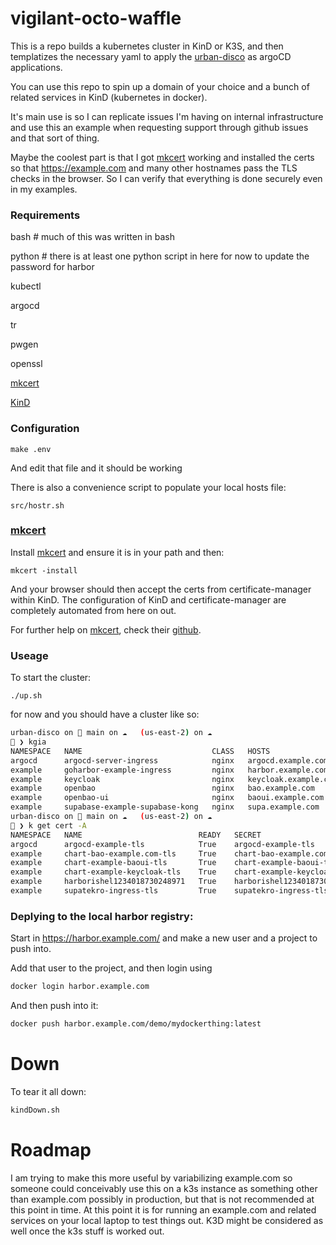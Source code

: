 # vigilant-octo-waffle

This is a repo builds a kubernetes cluster in KinD or K3S, and then templatizes the necessary yaml to apply the [urban-disco](https://github.com/DeployCoop/urban-disco) as argoCD applications.  

You can use this repo to spin up a domain of your choice and a bunch of related services in KinD (kubernetes in docker).

It's main use is so I can replicate issues I'm having on internal infrastructure and use this an example when requesting support through github issues and that sort of thing.

Maybe the coolest part is that I got [mkcert](https://mkcert.org) working and installed the certs so that https://example.com and many other hostnames pass the TLS checks in the browser.
So I can verify that everything is done securely even in my examples.

### Requirements

bash  # much of this was written in bash

python # there is at least one python script in here for now to update the password for harbor

kubectl

argocd

tr

pwgen

openssl

[mkcert](https://mkcert.org)

[KinD](https://kind.sigs.k8s.io)

### Configuration 

`make .env`

And edit that file and it should be working

There is also a convenience script to populate your local hosts file:

`src/hostr.sh`

### [mkcert](https://mkcert.org)

Install [mkcert](https://mkcert.org) and ensure it is in your path and then:

`mkcert -install`

And your browser should then accept the certs from certificate-manager within KinD.  The configuration of KinD and certificate-manager are completely automated from here on out.

For further help on [mkcert](https://mkcert.org), check their [github](https://github.com/Lukasa/mkcert).

### Useage

To start the cluster:

`./up.sh`

for now and you should have a cluster like so:

```bash
urban-disco on  main on ☁️   (us-east-2) on ☁️    
󰰸 ❯ kgia
NAMESPACE   NAME                             CLASS   HOSTS                  ADDRESS   PORTS     AGE
argocd      argocd-server-ingress            nginx   argocd.example.com               80, 443   4h28m
example     goharbor-example-ingress         nginx   harbor.example.com               80, 443   4h27m
example     keycloak                         nginx   keycloak.example.com             80, 443   4h28m
example     openbao                          nginx   bao.example.com                  80, 443   4h27m
example     openbao-ui                       nginx   baoui.example.com                80, 443   4h27m
example     supabase-example-supabase-kong   nginx   supa.example.com                 80, 443   4h27m
urban-disco on  main on ☁️   (us-east-2) on ☁️    
󰰸 ❯ k get cert -A
NAMESPACE   NAME                          READY   SECRET                        AGE
argocd      argocd-example-tls            True    argocd-example-tls            4h28m
example     chart-bao-example.com-tls     True    chart-bao-example.com-tls     4h27m
example     chart-example-baoui-tls       True    chart-example-baoui-tls       4h27m
example     chart-example-keycloak-tls    True    chart-example-keycloak-tls    4h28m
example     harborishel1234018730248971   True    harborishel1234018730248971   4h27m
example     supatekro-ingress-tls         True    supatekro-ingress-tls         4h27m
```

### Deplying to the local harbor registry:

Start in https://harbor.example.com/ and make a new user and a project to push into.

Add that user to the project, and then login using

```bash
docker login harbor.example.com
```

And then push into it:

```bash
docker push harbor.example.com/demo/mydockerthing:latest
```

# Down

To tear it all down:

```bash
kindDown.sh
```

# Roadmap

I am trying to make this more useful by variabilizing example.com so someone could conceivably use this on a k3s instance as something other than example.com possibly in production, but that is not recommended at this point in time.  At this point it is for running an example.com and related services on your local laptop to test things out.  K3D might be considered as well once the k3s stuff is worked out.
